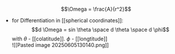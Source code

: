 $$\Omega = \frac{A}{r^2}$$
- for Differentiation in [[spherical coordinates]]: $$d \Omega = sin \theta \space d \theta \space d \phi$$with $\theta$ - [[colatitude]]. $\phi$ - [[longtitude]]  
![[Pasted image 20250605130140.png]]